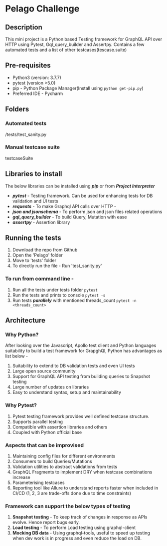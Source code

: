 # Pelago Challenge

## Description
This mini project is a Python based Testing framework for GraphQL API over HTTP using Pytest, Gql_query_builder and Assertpy. Contains a few automated tests and a list of other testcases(tescase.suite)

## Pre-requisites
- Python3 (version: 3.7.7)
- pytest (version >5.0)
- pip -  Python Package Manager(Install using ```python get-pip.py```)
- Preferred IDE - Pycharm

## Folders
### Automated tests
/tests/test_sanity.py 
### Manual testcase suite
testcaseSuite

## Libraries to install
The below libraries can be installed using ***pip*** or from ***Project Interpreter***
- ***pytest*** - Testing framework. Can be used for enhancing tests for DB validation and UI tests
- ***requests*** - To make Graphql API calls over HTTP - 
- ***json and jsonschema*** - To perform json and json files related operations
- ***gql_query_builder*** - To build Query, Mutation with ease
- ***assertpy*** - Assertion library

## Running the tests
1. Download the repo from Github
2. Open the 'Pelago' folder
3. Move to 'tests' folder
4. To directly run the file - Run 'test_sanity.py'

### To run from command line - 
1. Run all the tests under tests folder `pytest`
2. Run the tests and prints to console  `pytest -s` 
3. Run tests ***parallely*** with mentioned threads_count `pytest -n <threads_count>`


## Architecture
### Why Python?
After looking over the Javascript, Apollo test client and Python languages suitability to build a test framework for GrapghQl,
Python has advantages as list below - 

1. Suitability to extend to DB validation tests and even UI tests
2. Large open source community
3. Support for GraphQL API testing from building queries to Snapshot testing
4. Large number of updates on libraries
5. Easy to understand syntax, setup and maintainability

### Why Pytest?
1. Pytest testing framework provides well defined testcase structure.
2. Supports parallel testing
3. Compatible with assertion libraries and others 
4. Coupled with Python official base

### Aspects that can be improvised
1. Maintaining config files for different environments
2. Consumers to build Queries/Mutations
3. Validation utilities to abstract validations from tests 
4. GraphQL Fragments to implement DRY when testcase combinations increase
5. Parameterising testcases 
6. Reporting tool like Allure to understand reports faster when included in CI/CD
 (1, 2, 3 are trade-offs done due to time constraints)
 
### Framework can support the below types of testing
1. **Snapshot testing** - To keep track of changes in response as APIs evolve. Hence report bugs early.
2. **Load testing** - To perform Load testing using graphql-client 
3. **Mocking DB data** - Using graphql-tools, useful to speed up testing when dev work is
   in progress and even reduce the load on DB.
 

